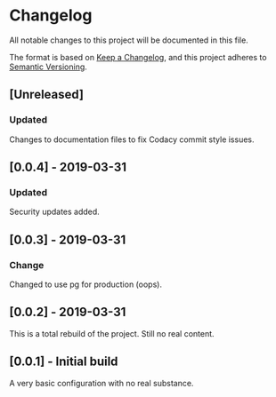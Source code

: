 # Changelog

All notable changes to this project will be documented in this file.

The format is based on [Keep a Changelog](https://keepachangelog.com/en/1.0.0/),
and this project adheres to [Semantic Versioning](https://semver.org/spec/v2.0.0.html).

## \[Unreleased]

### Updated

Changes to documentation files to fix Codacy commit style issues.

## \[0.0.4] - 2019-03-31

### Updated

Security updates added.

## \[0.0.3] - 2019-03-31

### Change

Changed to use pg for production (oops).

## \[0.0.2] - 2019-03-31

This is a total rebuild of the project. Still no real content.

## \[0.0.1] - Initial build

A very basic configuration with no real substance.